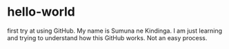 # hello-world

first try at using GitHub.
My name is Sumuna ne Kindinga. I am just learning and trying to understand how this GitHub works.
Not an easy process.
